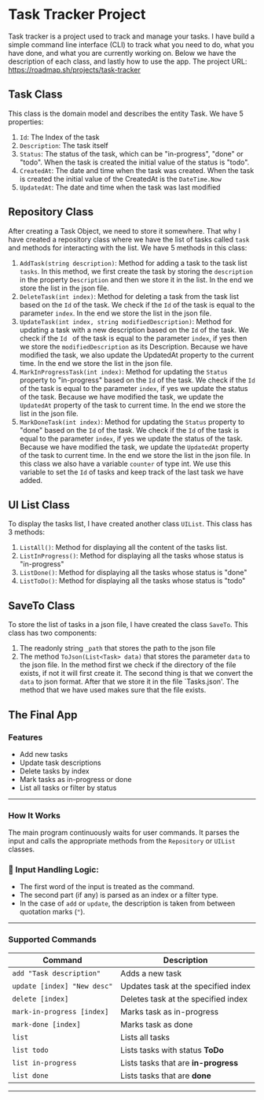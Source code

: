 # Task Tracker Project
Task tracker is a project used to track and manage your tasks. I have build a simple command line interface (CLI) to track what you need to do, what you have done, and what you are currently working on. 
Below we have the description of each class, and lastly how to use the app.
The project URL: https://roadmap.sh/projects/task-tracker

## Task Class
This class is the domain model and describes the entity Task. We have 5 properties:
1. `Id`: The Index of the task
2. `Description`: The task itself
3. `Status`: The status of the task, which can be "in-progress", "done" or "todo". When the task is created the initial value of the status is "todo".
4. `CreatedAt`: The date and time when the task was created. When the task is created the initial value of the CreatedAt is the `DateTime.Now`
5. `UpdatedAt`: The date and time when the task was last modified

## Repository Class
After creating a Task Object, we need to store it somewhere. That why I have created a repository class where we have the list of tasks called `task` and methods for interacting with the list. We have 5 methods in this class:
1. `AddTask(string description)`: Method for adding a task to the task list `tasks`. In this method, we first create the task by storing the `description` in the property `Description` and then we store it in the list. In the end we store the list in the json file.
2. `DeleteTask(int index)`: Method for deleting a task from the task list based on the `Id` of the task. We check if the `Id` of the task is equal to the parameter `index`. In the end we store the list in the json file.
3. `UpdateTask(int index, string modifiedDescription)`: Method for updating a task with a new description based on the `Id` of the task. We check if the `Id ` of the task is equal to the parameter `index`, if yes then we store the `modifiedDescription` as its Description. Because we have modified the task, we also update the UpdatedAt property to the current time. In the end we store the list in the json file.
4. `MarkInProgressTask(int index)`: Method for updating the `Status` property to "in-progress" based on the `Id` of the task. We check if the `Id` of the task is equal to the parameter `index`, if yes we update the status of the task. Because we have modified the task, we update the `UpdatedAt` property of the task to current time. In the end we store the list in the json file.
5. `MarkDoneTask(int index)`: Method for updating the `Status` property to "done" based on the `Id` of the task. We check if the `Id` of the task is equal to the parameter `index`, if yes we update the status of the task. Because we have modified the task, we update the `UpdatedAt` property of the task to current time. In the end we store the list in the json file.
In this class we also have a variable `counter` of type int. We use this variable to set the `Id` of tasks and keep track of the last task we have added.

## UI List Class
To display the tasks list, I have created another class `UIList`. This class has 3 methods:
1. `ListAll()`: Method for displaying all the content of the tasks list.
2. `ListInProgress()`: Method for displaying all the tasks whose status is "in-progress"
3. `ListDone()`: Method for displaying all the tasks whose status is "done"
4. `ListToDo()`: Method for displaying all the tasks whose status is "todo"

## SaveTo Class
To store the list of tasks in a json file, I have created the class `SaveTo`. This class has two components:
1. The readonly string `_path` that stores the path to the json file
2. The method `ToJson(List<Task> data)` that stores the parameter `data` to the json file. In the method first we check if the directory of the file exists, if not it will first create it. The second thing is that we convert the `data` to json format. After that we store it in the file `Tasks.json'. The method that we have used makes sure that the file exists.

## The Final App
### Features

- Add new tasks
- Update task descriptions
- Delete tasks by index
- Mark tasks as in-progress or done
- List all tasks or filter by status

---

### How It Works

The main program continuously waits for user commands. It parses the input and calls the appropriate methods from the `Repository` or `UIList` classes.

### 🧠 Input Handling Logic:

- The first word of the input is treated as the command.
- The second part (if any) is parsed as an index or a filter type.
- In the case of `add` or `update`, the description is taken from between quotation marks (`"`).

---

### Supported Commands

| Command                         | Description                                 |
|----------------------------------|---------------------------------------------|
| `add "Task description"`         | Adds a new task                             |
| `update [index] "New desc"`      | Updates task at the specified index         |
| `delete [index]`                 | Deletes task at the specified index         |
| `mark-in-progress [index]`       | Marks task as in-progress                   |
| `mark-done [index]`              | Marks task as done                          |
| `list`                           | Lists all tasks                             |
| `list todo`                      | Lists tasks with status **ToDo**            |
| `list in-progress`               | Lists tasks that are **in-progress**        |
| `list done`                      | Lists tasks that are **done**               |

---
